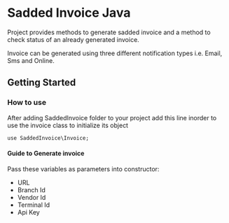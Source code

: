 # Sadded Invoice Java

Project provides methods to generate sadded invoice and a method to check status of an already generated invoice.

Invoice can be generated using three different notification types i.e. Email, Sms and Online.

## Getting Started

### How to use

After adding SaddedInvoice folder to your project add this line inorder to use the invoice class to initialize its object

```
use SaddedInvoice\Invoice;
```

#### Guide to Generate invoice

Pass these variables as parameters into constructor:

* URL
* Branch Id
* Vendor Id
* Terminal Id
* Api Key

